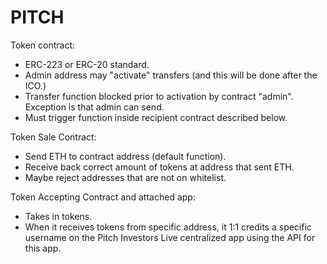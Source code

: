 # PITCH

Token contract:
- ERC-223 or ERC-20 standard.
- Admin address may "activate" transfers (and this will be done after the ICO.)
- Transfer function blocked prior to activation by contract "admin".  Exception is that admin can send.
- Must trigger function inside recipient contract described below.


Token Sale Contract:
- Send ETH to contract address (default function).
- Receive back correct amount of tokens at address that sent ETH.
- Maybe reject addresses that are not on whitelist.

Token Accepting Contract and attached app:
- Takes in tokens.
- When it receives tokens from specific address, it 1:1 credits a specific username on the Pitch Investors Live centralized app using the API for this app.